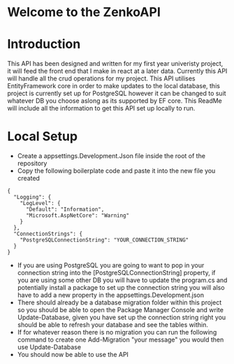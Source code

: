 # Welcome to the ZenkoAPI

# Introduction

This API has been designed and written for my first year univeristy project, it will feed the front end that I make in react at a later data. Currently this API will handle all the crud operations for my project. This API utilises EntityFramework core in order to make updates to the local database, this project is currently set up for PostgreSQL however it can be changed to suit whatever DB you choose aslong as its supported by EF core. This ReadMe will include all the information to get this API set up locally to run. 

# Local Setup 

- Create a appsettings.Development.Json file inside the root of the repository
- Copy the following boilerplate code and paste it into the new file you created

```
{
  "Logging": {
    "LogLevel": {
      "Default": "Information",
      "Microsoft.AspNetCore": "Warning"
    }
  },
  "ConnectionStrings": {
    "PostgreSQLConnectionString": "YOUR_CONNECTION_STRING"
  }
}
```

- If you are using PostgreSQL you are going to want to pop in your connection string into the [PostgreSQLConnectionString] property, if you are using some other DB you will have to update the program.cs and potentially install a package to set up the connection string you will also have to add a new property in the appsettings.Development.json
- There should already be a database migration folder within this project so you should be able to open the Package Manager Console and write Update-Database, given you have set up the connection string right you should be able to refresh your database and see the tables within.
- If for whatever reason there is no migration you can run the following command to create one Add-Migration "your message" you would then use Update-Database
- You should now be able to use the API
